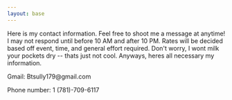 ```yaml
---
layout: base
---
```

<P class="contactinfo">Here is my contact information. Feel free to shoot me a message at anytime! I may not respond until before 10 AM and after 10 PM. Rates will be decided based off event, time, and general effort required. Don't worry, I wont milk your pockets dry -- thats just not cool. Anyways, heres all necessary my information. </P>
<p class="contactinfo2">Gmail: Btsully179@gmail.com</p>
<p class="contactinfo2">Phone number: 1 (781)-709-6117</p>